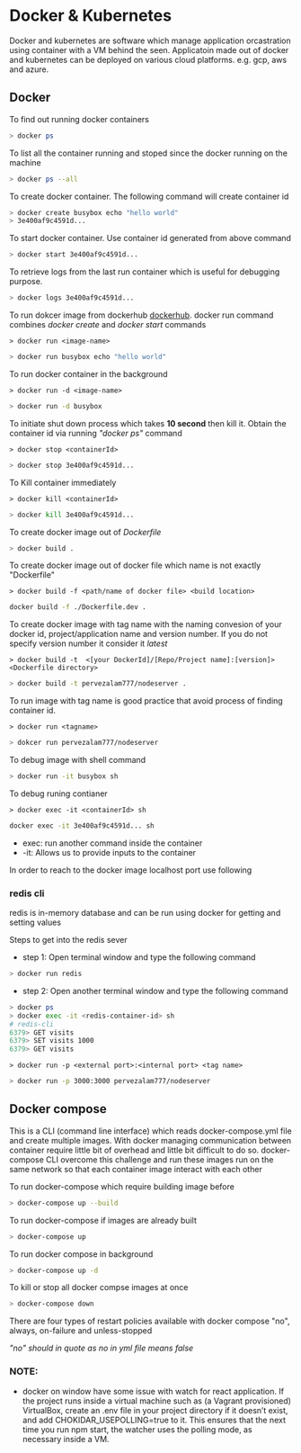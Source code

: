 # Docker & Kubernetes

Docker and kubernetes are software which manage application orcastration using container with a VM behind the seen. Applicatoin made out of docker and kubernetes can be deployed on various cloud platforms. e.g. gcp, aws and azure.

## Docker

To find out running docker containers

```bash
> docker ps
```

To list all the container running and stoped since the docker running on the machine

``` bash
> docker ps --all
```

To create docker container. The following command will create container id
```bash
> docker create busybox echo "hello world"
> 3e400af9c4591d...
```

To start docker container. Use container id generated from above command
```bash
> docker start 3e400af9c4591d...
```

To retrieve logs from the last run container which is useful for debugging purpose.
```bash
> docker logs 3e400af9c4591d...
```

To run dokcer image from dockerhub [dockerhub](https://hub.docker.com/). docker run command combines *docker create* and *docker start* commands 

`> docker run <image-name>`

```bash
> docker run busybox echo "hello world"
```

To run docker container in the background

`> docker run -d <image-name>`

```bash
> docker run -d busybox
```

To initiate shut down process which takes **10 second** then kill it. Obtain the container id via running *"docker ps"* command

`> docker stop <containerId>`

```bash
> docker stop 3e400af9c4591d...
```

To Kill container immediately 

`> docker kill <containerId>`

```bash
> docker kill 3e400af9c4591d...
```

To create docker image out of *Dockerfile* 

```bash
> docker build .
```

To create docker image out of docker file which name is not exactly "Dockerfile" 

`> docker build -f <path/name of docker file> <build location>`

```bash
docker build -f ./Dockerfile.dev .
```

To create docker image with tag name with the naming convesion of your docker id, project/application name and version number. If you do not specify version number it consider it *latest*

`> docker build -t  <[your DockerId]/[Repo/Project name]:[version]> <Dockerfile directory>`

```bash
> docker build -t pervezalam777/nodeserver .
```

To run image with tag name is good practice that avoid process of finding container id.

`> docker run <tagname>`
```bash
> dokcer run pervezalam777/nodeserver
```

To debug image with shell command

```bash
> docker run -it busybox sh
```

To debug runing contianer

`> docker exec -it <containerId> sh`
```bash
docker exec -it 3e400af9c4591d... sh
```
- exec: run another command inside the container
- -it: Allows us to provide inputs to the container

In order to reach to the docker image localhost port use following

### redis cli 
redis is in-memory database and can be run using docker for getting and setting values

Steps to get into the redis sever
* step 1: Open terminal window and type the following command
```bash
> docker run redis
```
* step 2: Open another terminal window and type the following command
```bash
> docker ps
> docker exec -it <redis-container-id> sh
# redis-cli
6379> GET visits
6379> SET visits 1000
6379> GET visits
```
       

`> docker run -p <external port>:<internal port> <tag name>`

```bash
> docker run -p 3000:3000 pervezalam777/nodeserver
```

## Docker compose
This is a CLI (command line interface) which reads docker-compose.yml file and create multiple images. With docker managing communication between container require little bit of overhead and little bit difficult to do so. docker-compose CLI overcome this challenge and run these images run on the same network so that each container image interact with each other

To run docker-compose which require building image before
```bash
> docker-compose up --build
```

To run docker-compose if images are already built
``` bash
> docker-compose up
```

To run docker compose in background
```bash
> docker-compose up -d
```

To kill or stop all docker compse images at once
```bash
> docker-compose down
```

There are four types of restart policies available with docker compose "no", always, on-failure and unless-stopped

*"no" should in quote as no in yml file means false*


### NOTE: 
* docker on window have some issue with watch for react application. If the project runs inside a virtual machine such as (a Vagrant provisioned) VirtualBox, create an .env file in your project directory if it doesn’t exist, and add CHOKIDAR_USEPOLLING=true to it. This ensures that the next time you run npm start, the watcher uses the polling mode, as necessary inside a VM.